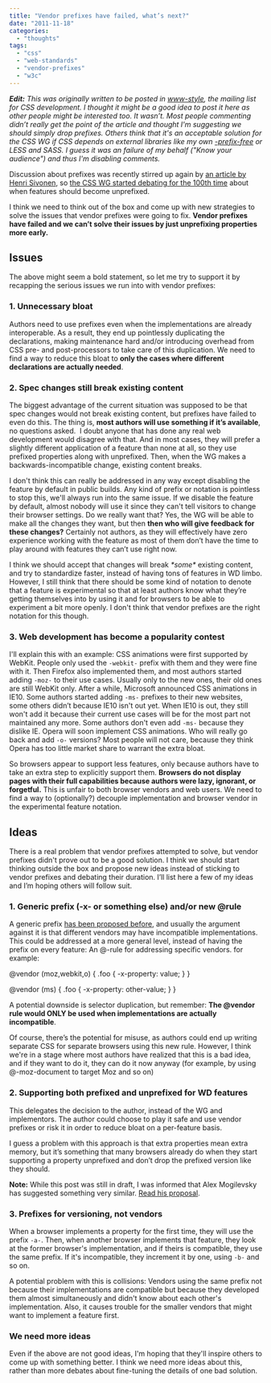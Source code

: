 ```yaml
---
title: "Vendor prefixes have failed, what’s next?"
date: "2011-11-18"
categories:
  - "thoughts"
tags:
  - "css"
  - "web-standards"
  - "vendor-prefixes"
  - "w3c"
---
```


_**Edit:** This was originally written to be posted in [www-style](http://lists.w3.org/Archives/Public/www-style/), the mailing list for CSS development. I thought it might be a good idea to post it here as other people might be interested too. It wasn’t. Most people commenting didn’t really get the point of the article and thought I'm suggesting we should simply drop prefixes. Others think that it's an acceptable solution for the CSS WG if CSS depends on external libraries like my own [\-prefix-free](http://leaverou.github.com/prefixfree) or LESS and SASS. I guess it was an failure of my behalf ("Know your audience") and thus I'm disabling comments._

Discussion about prefixes was recently stirred up again by [an article by Henri Sivonen](http://hsivonen.iki.fi/vendor-prefixes/), so [the CSS WG started debating for the 100th time](http://lists.w3.org/Archives/Public/www-style/2011Nov/0271.html) about when features should become unprefixed.

I think we need to think out of the box and come up with new strategies to solve the issues that vendor prefixes were going to fix. **Vendor prefixes have failed and we can’t solve their issues by just unprefixing properties more early.**

## Issues

The above might seem a bold statement, so let me try to support it by recapping the serious issues we run into with vendor prefixes:

### 1\. Unnecessary bloat

Authors need to use prefixes even when the implementations are already interoperable. As a result, they end up pointlessly duplicating the declarations, making maintenance hard and/or introducing overhead from CSS pre- and post-processors to take care of this duplication. We need to find a way to reduce this bloat to **only the cases where different declarations are actually needed**.

### 2\. Spec changes still break existing content

The biggest advantage of the current situation was supposed to be that spec changes would not break existing content, but prefixes have failed to even do this. The thing is, **most authors will use something if it’s available**, no questions asked.  I doubt anyone that has done any real web development would disagree with that. And in most cases, they will prefer a slightly different application of a feature than none at all, so they use prefixed properties along with unprefixed. Then, when the WG makes a backwards-incompatible change, existing content breaks.

I don't think this can really be addressed in any way except disabling the feature by default in public builds. Any kind of prefix or notation is pointless to stop this, we'll always run into the same issue. If we disable the feature by default, almost nobody will use it since they can't tell visitors to change their browser settings. Do we really want that? Yes, the WG will be able to make all the changes they want, but then **then who will give feedback for these changes?** Certainly not authors, as they will effectively have zero experience working with the feature as most of them don’t have the time to play around with features they can’t use right now.

I think we should accept that changes will break _\*some\*_ existing content, and try to standardize faster, instead of having tons of features in WD limbo. However, I still think that there should be some kind of notation to denote that a feature is experimental so that at least authors know what they’re getting themselves into by using it and for browsers to be able to experiment a bit more openly. I don't think that vendor prefixes are the right notation for this though.

### 3\. Web development has become a popularity contest

I'll explain this with an example: CSS animations were first supported by WebKit. People only used the `-webkit-` prefix with them and they were fine with it. Then Firefox also implemented them, and most authors started adding `-moz-` to their use cases. Usually only to the new ones, their old ones are still WebKit only. After a while, Microsoft announced CSS animations in IE10. Some authors started adding `-ms-` prefixes to their new websites, some others didn’t because IE10 isn't out yet. When IE10 is out, they still won't add it because their current use cases will be for the most part not maintained any more. Some authors don't even add `-ms-` because they dislike IE. Opera will soon implement CSS animations. Who will really go back and add `-o-` versions? Most people will not care, because they think Opera has too little market share to warrant the extra bloat.

So browsers appear to support less features, only because authors have to take an extra step to explicitly support them. **Browsers do not display pages with their full capabilities because authors were lazy, ignorant, or forgetful.** This is unfair to both browser vendors and web users. We need to find a way to (optionally?) decouple implementation and browser vendor in the experimental feature notation.

## Ideas

There is a real problem that vendor prefixes attempted to solve, but vendor prefixes didn't prove out to be a good solution. I think we should start thinking outside the box and propose new ideas instead of sticking to vendor prefixes and debating their duration. I’ll list here a few of my ideas and I’m hoping others will follow suit.

### 1\. Generic prefix (-x- or something else) and/or new @rule

A generic prefix [has been proposed before](http://www.quirksmode.org/blog/archives/2010/03/css_vendor_pref_1.html), and usually the argument against it is that different vendors may have incompatible implementations. This could be addressed at a more general level, instead of having the prefix on every feature: An @-rule for addressing specific vendors. for example:

@vendor (moz,webkit,o) {
    .foo { -x-property: value; }
}

@vendor (ms) {
    .foo { -x-property: other-value; }
}

A potential downside is selector duplication, but remember: **The @vendor rule would ONLY be used when implementations are actually incompatible**.

Of course, there’s the potential for misuse, as authors could end up writing separate CSS for separate browsers using this new rule. However, I think we're in a stage where most authors have realized that this is a bad idea, and if they want to do it, they can do it now anyway (for example, by using @-moz-document to target Moz and so on)

### 2\. Supporting both prefixed and unprefixed for WD features

This delegates the decision to the author, instead of the WG and implementors. The author could choose to play it safe and use vendor prefixes or risk it in order to reduce bloat on a per-feature basis.

I guess a problem with this approach is that extra properties mean extra memory, but it’s something that many browsers already do when they start supporting a property unprefixed and don’t drop the prefixed version like they should.

**Note:** While this post was still in draft, I was informed that Alex Mogilevsky has suggested something very similar. [Read his proposal](http://lists.w3.org/Archives/Public/www-style/2011Nov/0346.html).

### 3\. Prefixes for versioning, not vendors

When a browser implements a property for the first time, they will use the prefix `-a-`. Then, when another browser implements that feature, they look at the former browser's implementation, and if theirs is compatible, they use the same prefix. If it's incompatible, they increment it by one, using `-b-` and so on.

A potential problem with this is collisions: Vendors using the same prefix not because their implementations are compatible but because they developed them almost simultaneously and didn't know about each other's implementation. Also, it causes trouble for the smaller vendors that might want to implement a feature first.

### We need more ideas

Even if the above are not good ideas, I'm hoping that they'll inspire others to come up with something better. I think we need more ideas about this, rather than more debates about fine-tuning the details of one bad solution.
